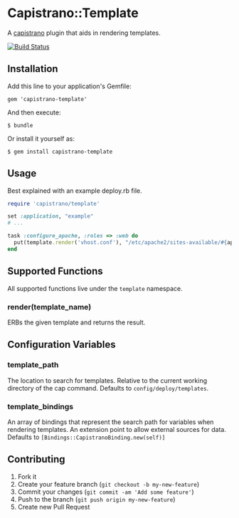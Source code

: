# Capistrano::Template

A [capistrano](http://capistranorb.com/) plugin that aids in rendering templates.

[![Build Status](https://secure.travis-ci.org/pitluga/capistrano-template.png)](http://travis-ci.org/pitluga/capistrano-template)

## Installation

Add this line to your application's Gemfile:

    gem 'capistrano-template'

And then execute:

    $ bundle

Or install it yourself as:

    $ gem install capistrano-template

## Usage

Best explained with an example deploy.rb file.

```ruby
require 'capistrano/template'

set :application, "example"
# ...

task :configure_apache, :roles => :web do
  put(template.render('vhost.conf'), "/etc/apache2/sites-available/#{application}.conf")
end
```

## Supported Functions

All supported functions live under the ```template``` namespace.

### render(template_name)

ERBs the given template and returns the result.

## Configuration Variables

### template_path

The location to search for templates. Relative to the current working directory of the cap command. Defaults to ```config/deploy/templates```.


### template_bindings

An array of bindings that represent the search path for variables when rendering templates. An extension point to allow external sources for data. Defaults to ```[Bindings::CapistranoBinding.new(self)]```


## Contributing

1. Fork it
2. Create your feature branch (`git checkout -b my-new-feature`)
3. Commit your changes (`git commit -am 'Add some feature'`)
4. Push to the branch (`git push origin my-new-feature`)
5. Create new Pull Request
